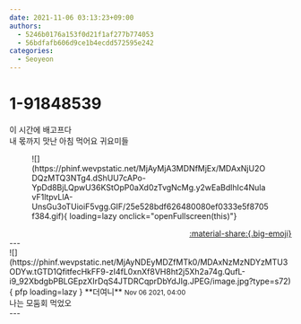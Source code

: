 ```yaml
---
date: 2021-11-06 03:13:23+09:00
authors:
  - 5246b0176a153f0d21f1af277b774053
  - 56bdfafb606d9ce1b4ecdd572595e242
categories:
  - Seoyeon
---
```


# 1-91848539

<div class="post-container" markdown="1">
<div class="content-container md-sidebar__scrollwrap" markdown="1">

이 시간에 배고프다<br>내 몫까지 맛난 아침 먹어요 귀요미들 
<figure markdown="1">
![](https://phinf.wevpstatic.net/MjAyMjA3MDNfMjEx/MDAxNjU2ODQzMTQ3NTg4.dShUU7cAPo-YpDd8BjLQpwU36KStOpP0aXd0zTvgNcMg.y2wEaBdlhIc4NulavF1ltpvLlA-UnsGu3oTUioiF5vgg.GIF/25e528bdf626480080ef0333e5f8705f384.gif){ loading=lazy onclick="openFullscreen(this)"}
</figure>


</div>
</div>

<div style="text-align: right;" markdown="1">
<a href="https://weverse.io/fromis9/fanpost/1-91848539" style="text-align: right;">:material-share:{.big-emoji}</a>
</div>
---

<div class="comments-container md-sidebar__scrollwrap" markdown="1">
<div class="comment" markdown="1">
<div class='id-container' markdown="1">
![](https://phinf.wevpstatic.net/MjAyNDEyMDZfMTk0/MDAxNzMzNDYzMTU3ODYw.tGTD1QfitfecHkFF9-zI4fL0xnXf8VH8ht2j5Xh2a74g.QufL-i9_92XbdgbPBLGEpzXIrDqS4JTDRCqprDbYdJIg.JPEG/image.jpg?type=s72){ pfp loading=lazy }
**<span class="artist">더여니</span>** <small>Nov 06 2021, 04:00</small><br>
</div>
<div class='comment-body' markdown="1">
나는 모둠회 먹었오
</div>
</div>
</div>
---
